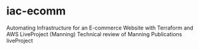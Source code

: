# iac-ecomm
Automating Infrastructure for an E-commerce Website with Terraform and AWS LiveProject (Manning)
Technical review of Manning Publications liveProject
